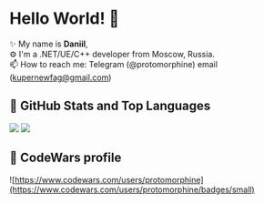 # Hello World! 👋

✨ My name is **Daniil**,    
⚙️ I'm a .NET/UE/C++ developer from Moscow, Russia.  
📫 How to reach me: Telegram (@protomorphine) email (kupernewfag@gmail.com)

## 📌 GitHub Stats and Top Languages

<p float="center">
  <img  src="https://github-readme-stats.vercel.app/api?username=protomorphine&show_icons=true&theme=dark&count_private=true&hide=contribs,issue" />
  <img  src="https://github-readme-stats.vercel.app/api/top-langs/?username=protomorphine&layout=compact&theme=dark" />
</p>

## 📌 CodeWars profile

![https://www.codewars.com/users/protomorphine](https://www.codewars.com/users/protomorphine/badges/small)
